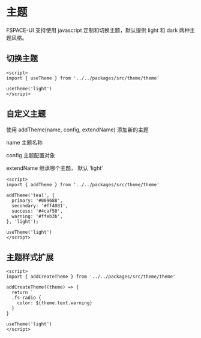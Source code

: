 # 主题

FSPACE-UI 支持使用 javascript 定制和切换主题，默认提供 light 和 dark 两种主题风格。

## 切换主题

```vue
<script>
import { useTheme } from '../../packages/src/theme/theme'

useTheme('light')
</script>
```

## 自定义主题

使用 addTheme(name, config, extendName) 添加新的主题

name 主题名称

config 主题配置对象

extendName 继承哪个主题， 默认 ‘light’


```vue
<script>
import { addTheme } from '../../packages/src/theme/theme'

addTheme('teal', {
  primary: '#009688',
  secondary: '#ff4081',
  success: '#4caf50',
  warning: '#ffeb3b',
}, 'light');

useTheme('light')
</script>
```

## 主题样式扩展

```vue
<script>
import { addCreateTheme } from '../../packages/src/theme/theme'

addCreateTheme((theme) => {
  return `
  .fs-radio {
    color: ${theme.text.warning}
  }
}

useTheme('light')
</script>
```